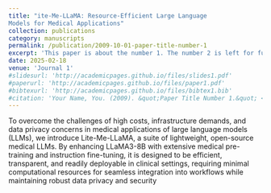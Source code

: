 ```yaml
---
title: "ite-Me-LLaMA: Resource-Efficient Large Language
Models for Medical Applications"
collection: publications
category: manuscripts
permalink: /publication/2009-10-01-paper-title-number-1
excerpt: 'This paper is about the number 1. The number 2 is left for future work.'
date: 2025-02-18
venue: 'Journal 1'
#slidesurl: 'http://academicpages.github.io/files/slides1.pdf'
#paperurl: 'http://academicpages.github.io/files/paper1.pdf'
#bibtexurl: 'http://academicpages.github.io/files/bibtex1.bib'
#citation: 'Your Name, You. (2009). &quot;Paper Title Number 1.&quot; <i>Journal 1</i>. 1(1).'
---
```

To overcome the challenges of high costs, infrastructure demands, and data privacy concerns in
medical applications of large language models (LLMs), we introduce Lite-Me-LLaMA, a suite of lightweight, open-source medical LLMs. By enhancing LLaMA3-8B with extensive medical pre-training and instruction fine-tuning, it is designed to be efficient, transparent, and readily deployable in clinical settings, requiring minimal computational resources for seamless integration into workflows while maintaining robust data privacy and security

